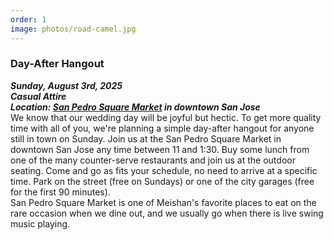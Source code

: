 ```yaml
---
order: 1
image: photos/road-camel.jpg
---
```

### Day-After Hangout
***Sunday, August 3rd, 2025***  
***Casual Attire***    
***Location: [San Pedro Square Market](https://maps.app.goo.gl/hY6AxTBcWCHYjiJz7) in downtown San Jose***  
We know that our wedding day will be joyful but hectic. To get more quality
time with all of you, we're planning a simple day-after hangout for anyone
still in town on Sunday. Join us at the San Pedro Square Market in downtown San
Jose any time between 11 and 1:30. Buy some lunch from one of the many
counter-serve restaurants and join us at the outdoor seating. Come and go as
fits your schedule, no need to arrive at a specific time. Park on the street
(free on Sundays) or one of the city garages (free for the first 90 minutes).  
San Pedro Square Market is one of Meishan's favorite places to eat on the rare
occasion when we dine out, and we usually go when there is live swing music
playing.  

<!-- <i class="fa-solid fa-calendar-days"></i> -->
<!-- [Add to my (Google) calendar](https://calendar.google.com/calendar/render?action=TEMPLATE&text=Curtis+and+Meishan's+Day-After+Hangout&details=Visit+http://ulleri.ch/wedding+for+more+details&dates=20250803T110000/20250803T180000&ctz=America/Los_Angeles&location=37.234524,-122.063787)  -->
  <!-- or [Download .ics calendar file](/files/day_after_hangout.ics) -->
